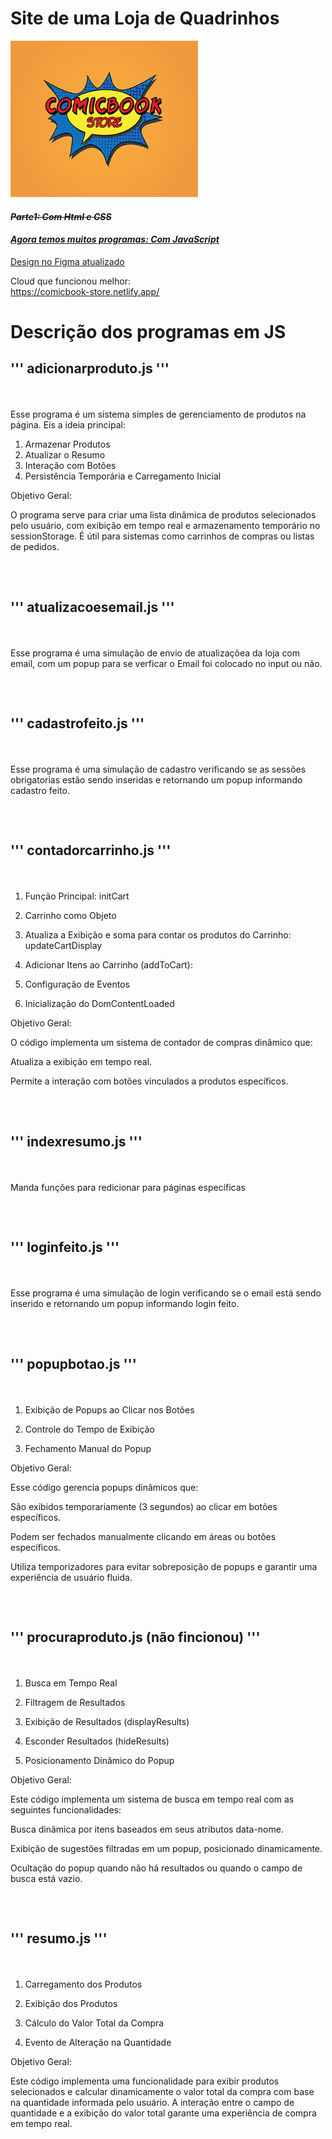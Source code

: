 # Site de uma Loja de Quadrinhos

<img width="300px" height="250px" src="assets/logo.jpg"/>

<s>

#### **_Parte1: Com Html e CSS_**

</s>

<u>

#### **_Agora temos muitos programas: Com JavaScript_**

[Design no Figma atualizado](https://www.figma.com/design/OKRCQhZmaMFCgiEUzqGZlQ/ProjetoWeb2_Design?node-id=0-1&node-type=canvas&t=TKM1ahAVRj4GyLsj-0)

</u>

Cloud que funcionou melhor:<br>
<u>
https://comicbook-store.netlify.app/
</u>

# Descrição dos programas em JS

<h2>
  
'''
adicionarproduto.js
'''

</h2><br>

Esse programa é um sistema simples de gerenciamento de produtos na página. Eis a ideia principal:

1. Armazenar Produtos
2. Atualizar o Resumo
3. Interação com Botões
4. Persistência Temporária e Carregamento Inicial

Objetivo Geral:

O programa serve para criar uma lista dinâmica de produtos selecionados pelo usuário, com exibição em tempo real e armazenamento temporário no sessionStorage. É útil para sistemas como carrinhos de compras ou listas de pedidos.

<h2><br> 
  
'''
atualizacoesemail.js
''' 

</h2><br>

Esse programa é uma simulação de envio de atualizaçõea da loja com email, com um popup para se verficar o Email foi colocado no input
ou não.

<h2><br> 
  
'''
cadastrofeito.js
'''

</h2><br>

Esse programa é uma simulação de cadastro verificando se as sessões obrigatorias estão sendo inseridas e retornando um popup informando cadastro feito.

<h2><br> 
  
'''
contadorcarrinho.js
''' 
  
</h2><br>


1. Função Principal: initCart

2. Carrinho como Objeto

3. Atualiza a Exibição e soma para contar os produtos do Carrinho: updateCartDisplay

4. Adicionar Itens ao Carrinho (addToCart):

5. Configuração de Eventos

6. Inicialização do DomContentLoaded

Objetivo Geral:

O código implementa um sistema de contador de compras dinâmico que:

Atualiza a exibição em tempo real.

Permite a interação com botões vinculados a produtos específicos.


<h2><br> 
  
'''
indexresumo.js
''' 

</h2><br>


Manda funções para redicionar para páginas específicas

<h2><br> 
  
'''
loginfeito.js
''' 

</h2><br>

Esse programa é uma simulação de login verificando se o email está sendo inserido e retornando um popup informando login feito.

<h2><br> 
  
'''
popupbotao.js
''' 
  
</h2><br>

1. Exibição de Popups ao Clicar nos Botões

2. Controle do Tempo de Exibição

3. Fechamento Manual do Popup

Objetivo Geral:

Esse código gerencia popups dinâmicos que:

São exibidos temporariamente (3 segundos) ao clicar em botões específicos.

Podem ser fechados manualmente clicando em áreas ou botões específicos.

Utiliza temporizadores para evitar sobreposição de popups e garantir uma experiência de usuário fluida.

<h2><br> 
  
'''
procuraproduto.js (não fincionou)
''' 

</h2><br>

1. Busca em Tempo Real

2. Filtragem de Resultados

3. Exibição de Resultados (displayResults)

4. Esconder Resultados (hideResults)

5. Posicionamento Dinâmico do Popup

Objetivo Geral:

Este código implementa um sistema de busca em tempo real com as seguintes funcionalidades:

Busca dinâmica por itens baseados em seus atributos data-nome.

Exibição de sugestões filtradas em um popup, posicionado dinamicamente.

Ocultação do popup quando não há resultados ou quando o campo de busca está vazio.

<h2><br> 
  
'''
resumo.js
'''

</h2><br>

1. Carregamento dos Produtos

2. Exibição dos Produtos

3. Cálculo do Valor Total da Compra

4. Evento de Alteração na Quantidade


Objetivo Geral:

Este código implementa uma funcionalidade para exibir produtos selecionados e calcular dinamicamente o valor total da compra com base na quantidade informada pelo usuário. A interação entre o campo de quantidade e a exibição do valor total garante uma experiência de compra em tempo real.

